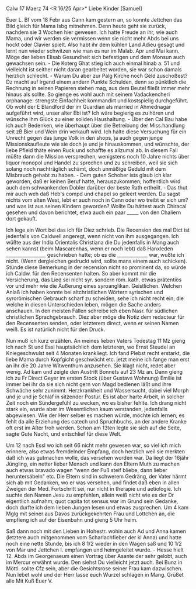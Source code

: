  Calw 17 Maerz 74
 <R 16/25 Apr>*
Liebe Kinder [Samuel]

Euer L. Bf vom 18 Febr aus Cann kam gestern an, so konnte Jettchen das Bild gleich für Mama Isbg mitnehmen. Denn heute geht sie zurück, nachdem sie 3 Wochen hier gewesen. Ich hatte Freude an ihr, wie auch Mama, und wir werden sie vermissen wenn sie nicht mehr Abds bei uns hockt oder Clavier spielt. Also habt ihr dem kühlen Land Adieu gesagt und lernt nun wieder schwitzen wie man es nur im Malab. Apr und Mai kann. Möge der lieben Elisab Gesundheit sich befestigen und dem Monsun auch gewachsen sein. - Die Koterg Ghat stieg ich auch einmal hinab a. 51 und vielleicht ist seither nicht daran gearbeitet worden, sie war schon damals herzlich schlecht. - Warum Du aber zur Palg Kirche noch Geld zuschoßest? Dz macht auf irgend einem andern Punkte Schulden, denn so pünktlich die Rechnung in seinen Papieren stehen mag, aus dem Beutel fließt immer mehr hinaus als sollte. So gienge es wohl auch mit seinem Vadackencheri orphanage: strengste Einfachheit kommandirt und kostspielig durchgeführt. Ob wohl der E Blandford der im Guardian als married in Ahmednagar aufgeführt wird, unser alter Ebi ist? Ich wäre begierig es zu hören und wünsche ihm Glück zu einer soliden Haushaltung. - Über den Cal Bau habe ich auch Bedenken, wie überhaupt über die Betreibung der Miss.handlung seit zB Bier und Wein drin verkauft wird. Ich halte diese Versuchung für ein Unrecht gegen das junge Volk in den shops, ja auch gegen junge Missionskaufleute wie sie doch je und je hinauskommen, und wünschte, der liebe Pfleid thäte einen Ruck und schaffte es allzumal ab. In diesem Fall müßte dann die Mission versprechen, wenigstens noch 10 Jahre nichts über liquor monopol und Handel zu sprechen und zu schreiben, weil sie sich solang noch nachträglich schämt, doch unmäßige Geduld mit dem Misbrauch gehabt zu haben. - Dem guten Schober ists glaub ich klar geworden, daß er keinen Beruf hatte, herauszukommen; hoffentlich wird auch dem schwankenden Dobler darüber der beste Rath ertheilt. - Das thut mir auch weh daß Heb's compd und chapel so geleert werden. Du sagst nichts vom alten West, lebt er auch noch in Cann oder wo treibt er sich um? und was ist aus seinen Kindern geworden? Wollte Du hättest auch Chiracal gesehen und davon berichtet, etwa auch ein paar _____ von den Chaliern dort gekauft.

Ich lege ein Wort bei das ich für Diez schrieb. Die Recension des mal Dict ist jedenfalls von Caldwell angeregt, wenn nicht von ihm ausgegangen. Ich wüßte aus der India Orientalis Christiana die Du jedenfalls in Mang auch sehen kannst (beim Mascarenhas, wenn er noch lebt) daß Hanxleden _________________ geschrieben hatte; ob es die _____________ war, wußte ich nicht. (Wenn dergleichen gedruckt wird, sollte mans einem auch schicken). Stünde diese Bemerkung in der recension nicht so prominent da, so würde ich Caldw. für den Recensenten halten. So aber kommt mir die Versicherung, das Lied sei nicht syr. sondern röm. kath. etwas prätentiös vor und mehr wie die Äußerung eines syroanglikan. Geistlichen. Welchen Anlaß ich haben konnte bei altchristlichen Wörtern syrischen und syrorömischen Gebrauch scharf zu scheiden, sehe ich nicht recht ein; die welche in diesen Unterschieden leben, mögen die Sache anders anschauen. In den meisten Fällen schreibe ich eben Nasr. für südlichen christlichen Sprachgebrauch. Diez aber möge die Notiz dem redacteur für den Recensenten senden, oder letzterem direct, wenn er seinen Namen weiß. Es ist natürlich nicht für den Druck.

Nun muß ich kurz erzählen. An meines lieben Vaters Todestag 11 Mz gieng ich nach St und Essl hauptsächlich dem letzteren, wo Ernst Steudel an Kniegeschwulst seit 4 Monaten krankliegt. Ich fand Plebst recht erstarkt, die liebe Mama durch Kopfgicht geschwächt etc. jetzt meine ich fange man erst an ihr die 20 Jahre Witwenthum anzusehen. Sie klagt nicht, redet aber wenig. Ad kam und zeigte den Austritt Bonnets auf 23 Mz an. Dann gieng ich zu Fr Direct Geyer im ersten Stock (über Gustavs Wohnung) Emilie ist immer bei ihr da sie sich nicht gern von Magd bedienen läßt und ihre Schwäche sehr zunimmt. Herzkrankheit und Wassersucht, dabei viel Morph und je und je Schlaf in sitzender Postur. Es ist aber harte Arbeit, in solcher Zeit noch ein Sündergefühl zu wecken, wo es bisher fehlte. Ich drang nicht stark ein, wurde aber im Wesentlichen kaum verstanden, jedenfalls abgewiesen. Wie der Herr selber es machen würde, möchte ich lernen; es fehlt da alle Erziehung des catech und Spruchbuchs, an der andere Kranke oft erst im Alter froh werden. Schon am 13ten legte sie sich auf die Seite, sagte Gute Nacht, und entschlief für diese Welt.

Um 12 nach Essl wo ich seit 66 nicht mehr gewesen war, so viel ich mich erinnere, also etwas fremdelnder Empfang, doch herzlich weil sie merkten daß ich was gutmachen wolle, das versehen worden war. Da liegt der 16jähr Jüngling, ein netter lieber Mensch und kann den Eltern Muth zu machen auch etwas bravado wagen "wenn der Fuß steif bliebe, dann lieber heruntersäbeln" etc. Die Eltern sind in schwerem Gedräng, der Vater härmt sich ab mit Gedanken, wo er was versehen, und findet daß eben in allen Zweigen der Med. Fortschritt sei, nur nicht in therapie und aetiologie. Ich suchte den Namen Jesu zu empfehlen, allein weiß nicht wie es der Dr eigentlich aufnahm; quot capita tot sensus war im Grund sein Gedanke, doch durfte ich dem lieben Jungen lesen und etwas zusprechen. Um 4 kam Mglg mit seiner aus Davos zurückgekehrten Frau und Lottchen an, die empfieng ich auf der Eisenbahn und gieng 5 Uhr heim.

Saß dann noch mit den Lieben in Hohestr. wohin auch Ad und Anna kamen (letztere auch mitgenommen vom Scharlachfieber der kl Anna) und hatte noch eine nette Stunde, bis ich 8 1/2 wieder in den Wagen saß und 10 1/2 von Mar und Jettchen I. empfangen und heimgeleitet wurde. - Hesse hielt 12. Abds im Georgenaeum einen Vortrag über Asante der sehr gelobt, auch im Mercur erwähnt wurde. Den siehst Du vielleicht jetzt auch. Bei Bunz in Möttl. sollte Cfz sein, aber die Gesichtsrose seiner Frau kam dazwischen. Nun lebet wohl und der Herr lasse euch Wurzel schlagen in Mang. Grüßet alle  Mit Kuß
 Euer V.
